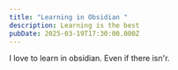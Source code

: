 ```yaml
---
title: "Learning in Obsidian "
description: Learning is the best
pubDate: 2025-03-19T17:30:00.000Z
---
```

I love to learn in obsidian. Even if there isn'r.

